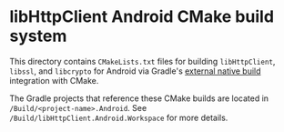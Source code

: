 # libHttpClient Android CMake build system

This directory contains `CMakeLists.txt` files for building `libHttpClient`,
`libssl`, and `libcrypto` for Android via Gradle's
[external native build](https://developer.android.com/studio/projects/gradle-external-native-builds)
integration with CMake.

The Gradle projects that reference these CMake builds are located in
`/Build/<project-name>.Android`. See `/Build/libHttpClient.Android.Workspace`
for more details.
